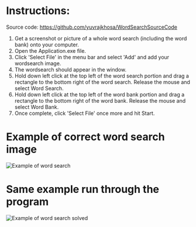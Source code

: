 # Instructions:
Source code: https://github.com/yuvrajkhosa/WordSearchSourceCode
1) Get a screenshot or picture of a whole word search (including the word bank) onto your computer. 
2) Open the Application.exe file.
3) Click 'Select File' in the menu bar and select 'Add' and add your wordsearch image.
4) The wordsearch should appear in the window. 
5) Hold down left click at the top left of the word search portion and drag a rectangle to the bottom right of the word search. Release the mouse and select Word Search.
6) Hold down left click at the top left of the word bank portion and drag a rectangle to the bottom right of the word bank. Release the mouse and select Word Bank.
7) Once complete, click 'Select File' once more and hit Start.
# Example of correct word search image
![Example of word search](https://i.imgur.com/v3e122bg.png)
# Same example run through the program
![Example of word search solved](https://i.imgur.com/42taWGG.png)
